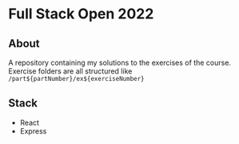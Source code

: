 # Full Stack Open 2022

## About
A repository containing my solutions to the exercises of the course.<br>
Exercise folders are all structured like `/part${partNumber}/ex${exerciseNumber}`

## Stack
- React
- Express